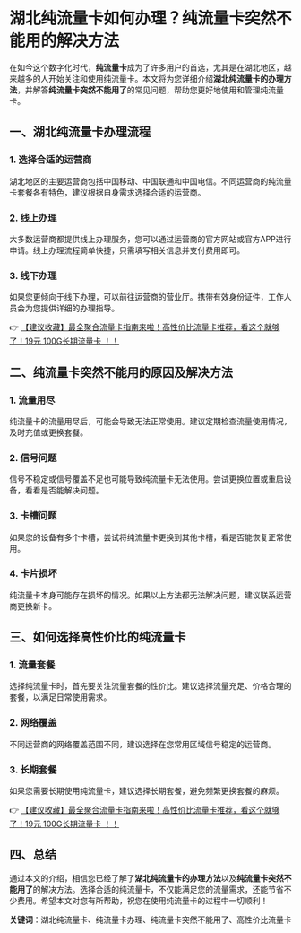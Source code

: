 # 湖北纯流量卡如何办理？纯流量卡突然不能用的解决方法

在如今这个数字化时代，**纯流量卡**成为了许多用户的首选，尤其是在湖北地区，越来越多的人开始关注和使用纯流量卡。本文将为您详细介绍**湖北纯流量卡的办理方法**，并解答**纯流量卡突然不能用了**的常见问题，帮助您更好地使用和管理纯流量卡。

## 一、湖北纯流量卡办理流程

### 1. 选择合适的运营商
湖北地区的主要运营商包括中国移动、中国联通和中国电信。不同运营商的纯流量卡套餐各有特色，建议根据自身需求选择合适的运营商。

### 2. 线上办理
大多数运营商都提供线上办理服务，您可以通过运营商的官方网站或官方APP进行申请。线上办理流程简单快捷，只需填写相关信息并支付费用即可。

### 3. 线下办理
如果您更倾向于线下办理，可以前往运营商的营业厅。携带有效身份证件，工作人员会为您提供详细的办理指导。

👉 [【建议收藏】最全聚合流量卡指南来啦！高性价比流量卡推荐，看这个就够了！19元 100G长期流量卡 ！！](https://bit.ly/Liuliangka)

## 二、纯流量卡突然不能用的原因及解决方法

### 1. 流量用尽
纯流量卡的流量用尽后，可能会导致无法正常使用。建议定期检查流量使用情况，及时充值或更换套餐。

### 2. 信号问题
信号不稳定或信号覆盖不足也可能导致纯流量卡无法使用。尝试更换位置或重启设备，看看是否能解决问题。

### 3. 卡槽问题
如果您的设备有多个卡槽，尝试将纯流量卡更换到其他卡槽，看是否能恢复正常使用。

### 4. 卡片损坏
纯流量卡本身可能存在损坏的情况。如果以上方法都无法解决问题，建议联系运营商更换新卡。

## 三、如何选择高性价比的纯流量卡

### 1. 流量套餐
选择纯流量卡时，首先要关注流量套餐的性价比。建议选择流量充足、价格合理的套餐，以满足日常使用需求。

### 2. 网络覆盖
不同运营商的网络覆盖范围不同，建议选择在您常用区域信号稳定的运营商。

### 3. 长期套餐
如果您需要长期使用纯流量卡，建议选择长期套餐，避免频繁更换套餐的麻烦。

👉 [【建议收藏】最全聚合流量卡指南来啦！高性价比流量卡推荐，看这个就够了！19元 100G长期流量卡 ！！](https://bit.ly/Liuliangka)

## 四、总结

通过本文的介绍，相信您已经了解了**湖北纯流量卡的办理方法**以及**纯流量卡突然不能用了**的解决方法。选择合适的纯流量卡，不仅能满足您的流量需求，还能节省不少费用。希望本文对您有所帮助，祝您在使用纯流量卡的过程中一切顺利！

**关键词**：湖北纯流量卡、纯流量卡办理、纯流量卡突然不能用了、高性价比流量卡